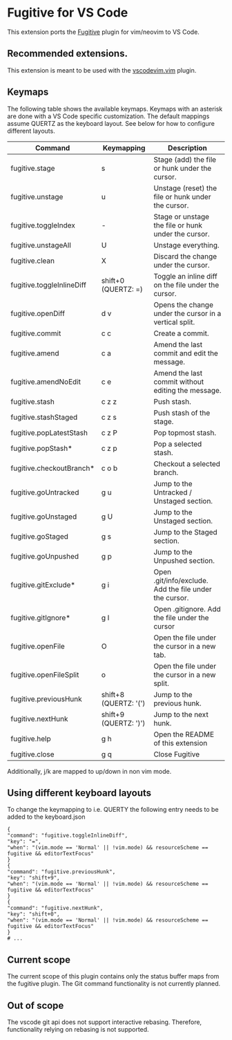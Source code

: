 # Fugitive for VS Code

This extension ports the [Fugitive](https://github.com/tpope/vim-fugitive.git) plugin for vim/neovim to VS Code.

## Recommended extensions.

This extension is meant to be used with the [vscodevim.vim](https://marketplace.visualstudio.com/items?itemName=vscodevim.vim) plugin.

## Keymaps
The following table shows the available keymaps.
Keymaps with an asterisk are done with a VS Code specific customization.
The default mappings assume QUERTZ as the keyboard layout. See below for how to configure different layouts.

| Command                   | Keymapping            | Description                                            |
| ------------------------- | --------------------- | ------------------------------------------------------ |
| fugitive.stage            | s                     | Stage (add) the file or hunk under the cursor.         |
| fugitive.unstage          | u                     | Unstage (reset) the file or hunk under the cursor.     |
| fugitive.toggleIndex      | -                     | Stage or unstage the file or hunk under the cursor.    |
| fugitive.unstageAll       | U                     | Unstage everything.                                    |
| fugitive.clean            | X                     | Discard the change under the cursor.                   |
| fugitive.toggleInlineDiff | shift+0 (QUERTZ: =)   | Toggle an inline diff on the file under the cursor.    |
| fugitive.openDiff         | d v                   | Opens the change under the cursor in a vertical split. |
| fugitive.commit           | c c                   | Create a commit.                                       |
| fugitive.amend            | c a                   | Amend the last commit and edit the message.            |
| fugitive.amendNoEdit      | c e                   | Amend the last commit without editing the message.     |
| fugitive.stash            | c z z                 | Push stash.                                            |
| fugitive.stashStaged      | c z s                 | Push stash of the stage.                               |
| fugitive.popLatestStash   | c z P                 | Pop topmost stash.                                     |
| fugitive.popStash*        | c z p                 | Pop a selected stash.                                  |
| fugitive.checkoutBranch*  | c o b                 | Checkout a selected branch.                            |
| fugitive.goUntracked      | g u                   | Jump to the Untracked / Unstaged section.              |
| fugitive.goUnstaged       | g U                   | Jump to the Unstaged section.                          |
| fugitive.goStaged         | g s                   | Jump to the Staged section.                            |
| fugitive.goUnpushed       | g p                   | Jump to the Unpushed section.                          |
| fugitive.gitExclude*      | g i                   | Open .git/info/exclude. Add the file under the cursor. |
| fugitive.gitIgnore*       | g I                   | Open .gitignore. Add the file under the cursor         |
| fugitive.openFile         | O                     | Open the file under the cursor in a new tab.           |
| fugitive.openFileSplit    | o                     | Open the file under the cursor in a new split.         |
| fugitive.previousHunk     | shift+8 (QUERTZ: '(') | Jump to the previous hunk.                             |
| fugitive.nextHunk         | shift+9 (QUERTZ: ')') | Jump to the next hunk.                                 |
| fugitive.help             | g h                   | Open the README of this extension                      |
| fugitive.close            | g q                   | Close Fugitive                                         |

Additionally, j/k are mapped to up/down in non vim mode.


## Using different keyboard layouts
To change the keymapping to i.e. QUERTY the following entry needs to be added to the keyboard.json

```
{
"command": "fugitive.toggleInlineDiff",
"key": "=",
"when": "(vim.mode == 'Normal' || !vim.mode) && resourceScheme == fugitive && editorTextFocus"
}
{
"command": "fugitive.previousHunk",
"key": "shift+9",
"when": "(vim.mode == 'Normal' || !vim.mode) && resourceScheme == fugitive && editorTextFocus"
}
{
"command": "fugitive.nextHunk",
"key": "shift+0",
"when": "(vim.mode == 'Normal' || !vim.mode) && resourceScheme == fugitive && editorTextFocus"
}
# ...
```

## Current scope
The current scope of this plugin contains only the status buffer maps from the fugitive plugin.
The Git command functionality is not currently planned.

## Out of scope
The vscode git api does not support interactive rebasing.
Therefore, functionality relying on rebasing is not supported.